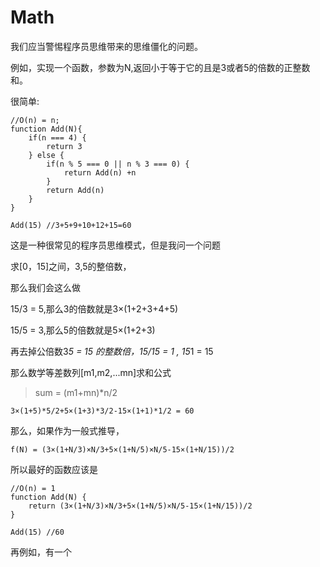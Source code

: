 # Math

我们应当警惕程序员思维带来的思维僵化的问题。

例如，实现一个函数，参数为N,返回小于等于它的且是3或者5的倍数的正整数和。

很简单:

    //O(n) = n;
    function Add(N){
        if(n === 4) {
            return 3
        } else {
            if(n % 5 === 0 || n % 3 === 0) {
                return Add(n) +n
            }
            return Add(n)
        }
    }

    Add(15) //3+5+9+10+12+15=60

这是一种很常见的程序员思维模式，但是我问一个问题

求[0，15]之间，3,5的整倍数，

那么我们会这么做

15/3 = 5,那么3的倍数就是3×(1+2+3+4+5)

15/5 = 3,那么5的倍数就是5×(1+2+3)

再去掉公倍数3*5 = 15 的整数倍，15/15 = 1 , 15*1 = 15

那么数学等差数列[m1,m2,...mn]求和公式

>sum = (m1+mn)*n/2

    3×(1+5)*5/2+5×(1+3)*3/2-15×(1+1)*1/2 = 60

那么，如果作为一般式推导，

    f(N) = (3×(1+N/3)×N/3+5×(1+N/5)×N/5-15×(1+N/15))/2

所以最好的函数应该是

    //O(n) = 1
    function Add(N) {
        return (3×(1+N/3)×N/3+5×(1+N/5)×N/5-15×(1+N/15))/2
    }

    Add(15) //60

再例如，有一个